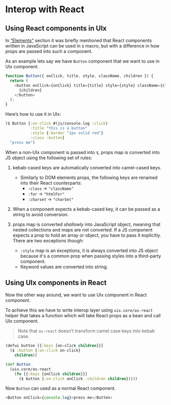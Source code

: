 # Interop with React

## Using React components in UIx

In [“Elements”](/docs/elements.md) section it was briefly mentioned that React components written in JavaScript can be used in `$` macro, but with a difference in how props are passed into such a component.

As an example lets say we have `Button` component that we want to use in UIx component.

```js
function Button({ onClick, title, style, className, children }) {
  return (
    <button onClick={onClick} title={title} style={style} className={className}>
      {children}
    </button>
  );
}
```

Here’s how to use it in UIx:

```clojure
($ Button {:on-click #(js/console.log :click)
           :title "this is a button"
           :style {:border "1px solid red"}
           :class :button}
  "press me")
```

When a non-UIx component is passed into `$`, props map is converted into JS object using the following set of rules:

1. kebab-cased keys are automatically converted into camel-cased keys.
   - Similarly to DOM elements props, the following keys are renamed into their React counterparts:
     - `:class` -> `"className"`
     - `:for` -> `"htmlFor"`
     - `:charset` -> `"charSet"`
1. When a component expects a kebab-cased key, it can be passed as a string to avoid conversion.
1. props map is converted _shallowly_ into JavaScript object, meaning that nested collections and maps are not converted. If a JS component expects a prop to hold an array or object, you have to pass it explicitly. There are two exceptions though:

   - `:style` map is an exceptions, it is always converted into JS object because it's a common prop when passing styles into a third-party component.
   - Keyword values are converted into string.

## Using UIx components in React

Now the other way around, we want to use UIx component in React component.

To achieve this we have to write interop layer using `uix.core/as-react` helper that takes a function which will take React props as a bean and call UIx component.

> Note that `as-react` doesn’t transform camel case keys into kebab case.

```clojure
(defui button [{:keys [on-click children]}]
  ($ :button {:on-click on-click}
    children))

(def Button
  (uix.core/as-react
    (fn [{:keys [onClick children]}]
      ($ button {:on-click onClick :children children}))))
```

Now `Button` can used as a normal React component.

```js
<Button onClick={console.log}>press me</Button>
```
